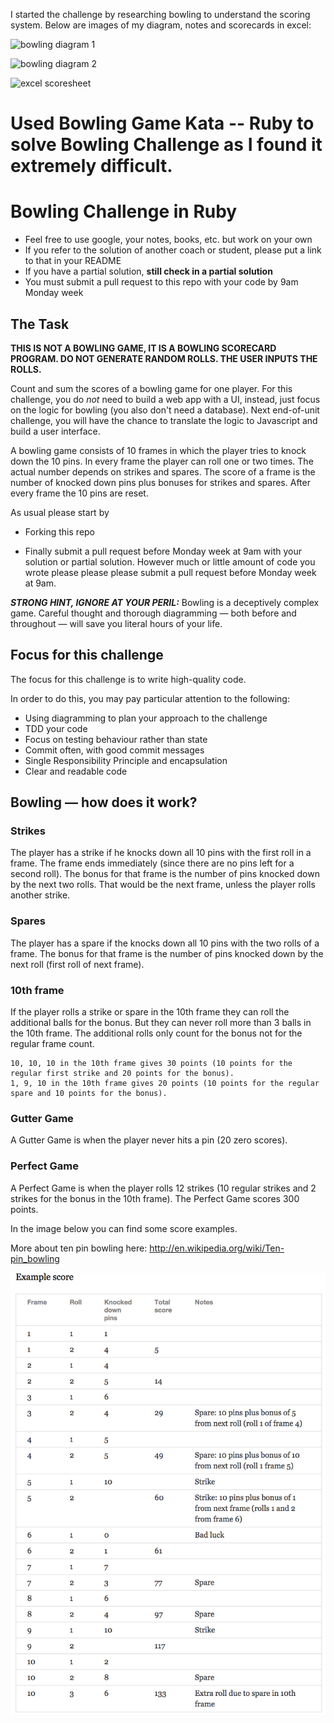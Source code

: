 I started the challenge by researching bowling to understand the scoring system. Below are images of my diagram, notes and scorecards in excel:


![bowling diagram 1](bowling_diagram_1.png "Diagram 1")

![bowling diagram 2](bowling_diagram_2.png "Diagram 2")

![excel scoresheet](scorecard_excel.png "Excel scoresheet design to understand scoring system")

Used Bowling Game Kata -- Ruby to solve Bowling Challenge as I found it extremely difficult.
=================
Bowling Challenge in Ruby
=================

* Feel free to use google, your notes, books, etc. but work on your own
* If you refer to the solution of another coach or student, please put a link to that in your README
* If you have a partial solution, **still check in a partial solution**
* You must submit a pull request to this repo with your code by 9am Monday week

## The Task

**THIS IS NOT A BOWLING GAME, IT IS A BOWLING SCORECARD PROGRAM. DO NOT GENERATE RANDOM ROLLS. THE USER INPUTS THE ROLLS.**

Count and sum the scores of a bowling game for one player. For this challenge, you do _not_ need to build a web app with a UI, instead, just focus on the logic for bowling (you also don't need a database). Next end-of-unit challenge, you will have the chance to translate the logic to Javascript and build a user interface.

A bowling game consists of 10 frames in which the player tries to knock down the 10 pins. In every frame the player can roll one or two times. The actual number depends on strikes and spares. The score of a frame is the number of knocked down pins plus bonuses for strikes and spares. After every frame the 10 pins are reset.

As usual please start by

* Forking this repo

* Finally submit a pull request before Monday week at 9am with your solution or partial solution.  However much or little amount of code you wrote please please please submit a pull request before Monday week at 9am. 

___STRONG HINT, IGNORE AT YOUR PERIL:___ Bowling is a deceptively complex game. Careful thought and thorough diagramming — both before and throughout — will save you literal hours of your life.

## Focus for this challenge
The focus for this challenge is to write high-quality code.

In order to do this, you may pay particular attention to the following:
* Using diagramming to plan your approach to the challenge
* TDD your code
* Focus on testing behaviour rather than state
* Commit often, with good commit messages
* Single Responsibility Principle and encapsulation
* Clear and readable code

## Bowling — how does it work?

### Strikes

The player has a strike if he knocks down all 10 pins with the first roll in a frame. The frame ends immediately (since there are no pins left for a second roll). The bonus for that frame is the number of pins knocked down by the next two rolls. That would be the next frame, unless the player rolls another strike.

### Spares

The player has a spare if the knocks down all 10 pins with the two rolls of a frame. The bonus for that frame is the number of pins knocked down by the next roll (first roll of next frame).

### 10th frame

If the player rolls a strike or spare in the 10th frame they can roll the additional balls for the bonus. But they can never roll more than 3 balls in the 10th frame. The additional rolls only count for the bonus not for the regular frame count.

    10, 10, 10 in the 10th frame gives 30 points (10 points for the regular first strike and 20 points for the bonus).
    1, 9, 10 in the 10th frame gives 20 points (10 points for the regular spare and 10 points for the bonus).

### Gutter Game

A Gutter Game is when the player never hits a pin (20 zero scores).

### Perfect Game

A Perfect Game is when the player rolls 12 strikes (10 regular strikes and 2 strikes for the bonus in the 10th frame). The Perfect Game scores 300 points.

In the image below you can find some score examples.

More about ten pin bowling here: http://en.wikipedia.org/wiki/Ten-pin_bowling

![Ten Pin Score Example](images/example_ten_pin_scoring.png)
